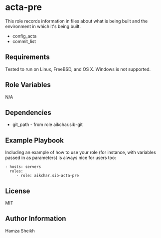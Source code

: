 acta-pre
=========

This role records information in files about what is being built and the
environment in which it's being built.

* config_acta
* commit_list

Requirements
------------

Tested to run on Linux, FreeBSD, and OS X. Windows is not supported.

Role Variables
--------------

N/A

Dependencies
------------

* git_path - from role aikchar.sib-git

Example Playbook
----------------

Including an example of how to use your role (for instance, with variables passed in as parameters) is always nice for users too:

    - hosts: servers
      roles:
         - role: aikchar.sib-acta-pre

License
-------

MIT

Author Information
------------------

Hamza Sheikh
